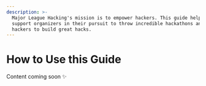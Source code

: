 ```yaml
---
description: >-
  Major League Hacking's mission is to empower hackers. This guide helps us
  support organizers in their pursuit to throw incredible hackathons and empower
  hackers to build great hacks.
---
```


# How to Use this Guide

Content coming soon ✨

